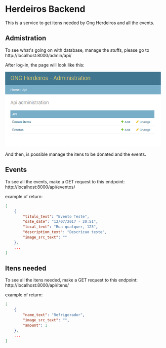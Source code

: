 # Herdeiros Backend

This is a service to get itens needed by Ong Herdeiros and all the events.

## Admistration
To see what's going on with database, manage the stuffs, please go to http://localhost:8000/admin/api/

After log-in, the page will look like this:

![](https://raw.githubusercontent.com/derrix060/HerdeirosBackendDjango/master/sources/admin_webpage.png)

And then, is possible manage the itens to be donated and the events.



## Events
To see all the events, make a GET request to this endpoint: http://localhost:8000/api/eventos/


example of return:
```json
[
    {
        "titulo_text": "Evento Teste", 
        "date_date": "12/07/2017 - 20:51", 
        "local_text": "Rua qualquer, 123", 
        "description_text": "Descricao teste", 
        "image_src_text": ""
    },
    ...
]
```

## Itens needed
To see all the itens needed, make a GET request to this endpoint: http://localhost:8000/api/itens/

example of return:
```json
[
    {
        "name_text": "Refrigerador", 
        "image_src_text": "", 
        "amount": 1
    },
    ...
]
```

